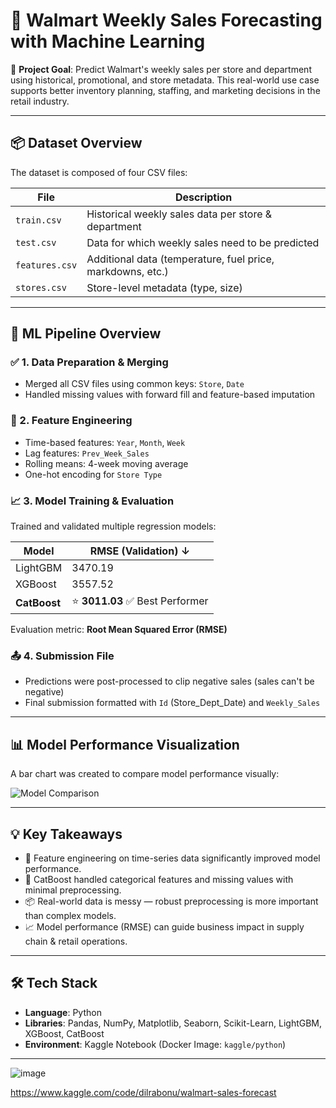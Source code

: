 
# 🛒 Walmart Weekly Sales Forecasting with Machine Learning

📌 **Project Goal**: Predict Walmart's weekly sales per store and department using historical, promotional, and store metadata. This real-world use case supports better inventory planning, staffing, and marketing decisions in the retail industry.

---

## 📦 Dataset Overview

The dataset is composed of four CSV files:

| File             | Description                                              |
|------------------|----------------------------------------------------------|
| `train.csv`      | Historical weekly sales data per store & department     |
| `test.csv`       | Data for which weekly sales need to be predicted        |
| `features.csv`   | Additional data (temperature, fuel price, markdowns, etc.) |
| `stores.csv`     | Store-level metadata (type, size)                       |

---

## 🔧 ML Pipeline Overview

### ✅ 1. Data Preparation & Merging
- Merged all CSV files using common keys: `Store`, `Date`
- Handled missing values with forward fill and feature-based imputation

### 🧠 2. Feature Engineering
- Time-based features: `Year`, `Month`, `Week`
- Lag features: `Prev_Week_Sales`
- Rolling means: 4-week moving average
- One-hot encoding for `Store Type`

### 📈 3. Model Training & Evaluation
Trained and validated multiple regression models:

| Model      | RMSE (Validation) ↓ |
|------------|---------------------|
| LightGBM   | 3470.19              |
| XGBoost    | 3557.52              |
| **CatBoost** | ⭐ **3011.03**        ✅ Best Performer

Evaluation metric: **Root Mean Squared Error (RMSE)**

### 📤 4. Submission File
- Predictions were post-processed to clip negative sales (sales can't be negative)
- Final submission formatted with `Id` (Store_Dept_Date) and `Weekly_Sales`

---

## 📊 Model Performance Visualization

A bar chart was created to compare model performance visually:

![Model Comparison](model_comparison.png)

---

## 💡 Key Takeaways

- 🧩 Feature engineering on time-series data significantly improved model performance.
- 🧠 CatBoost handled categorical features and missing values with minimal preprocessing.
- 📦 Real-world data is messy — robust preprocessing is more important than complex models.
- 📈 Model performance (RMSE) can guide business impact in supply chain & retail operations.

---

## 🛠 Tech Stack

- **Language**: Python
- **Libraries**: Pandas, NumPy, Matplotlib, Seaborn, Scikit-Learn, LightGBM, XGBoost, CatBoost
- **Environment**: Kaggle Notebook (Docker Image: `kaggle/python`)

---

![image](https://github.com/user-attachments/assets/aca3a45b-9c97-4482-9579-70d83cc1d67e)

https://www.kaggle.com/code/dilrabonu/walmart-sales-forecast
